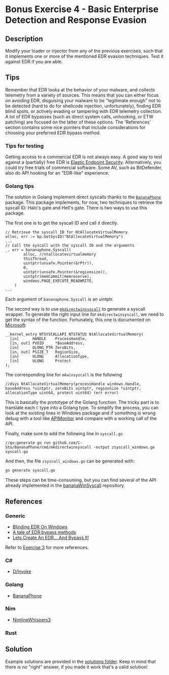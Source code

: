 # Bonus Exercise 4 - Basic Enterprise Detection and Response Evasion

## Description

Modify your loader or injector from any of the previous exercises, such that it implements one or more of the mentioned EDR evasion techniques. Test it against EDR if you are able.

## Tips

Remember that EDR looks at the behavior of your malware, and collects telemetry from a variety of sources. This means that you can either focus on avoiding EDR, disguising your malware to be "legitimate enough" not to be detected (hard to do for shellcode injection, unfortunately), finding EDR blind spots, or actively evading or tampering with EDR telemetry collection. A lot of EDR bypasses (such as direct system calls, unhooking, or ETW patching) are focused on the latter of these options. The 'References' section contains some nice pointers that include considerations for choosing your preferred EDR bypass method.

### Tips for testing

Getting access to a commercial EDR is not always easy. A good way to test against a (partially) free EDR is [Elastic Endpoint Security](https://www.elastic.co/security/endpoint-security/). Alternatively, you could try free trials of commercial software. Some AV, such as BitDefender, also do API hooking for an "EDR-like" experience.

### Golang tips

The solution in Golang implement direct syscalls thanks to the [`BananaPhone`](https://github.com/C-Sto/BananaPhone) package. This package implements, for now, two techniques to retrieve the syscall ID: Halo's gate and Hell's gate. There is two ways to use this package.

The first one is to get the syscall ID and call it directly.

```golang
// Retrieve the syscall ID for NtAllocateVirtualMemory
alloc, err := bp.GetSysID("NtAllocateVirtualMemory")
...
// Call the syscall with the syscall ID and the arguments
_, err = bananaphone.Syscall(
		alloc, //ntallocatevirtualmemory
		thisThread,
		uintptr(unsafe.Pointer(&rPtr)),
		0,
		uintptr(unsafe.Pointer(&regionsize)),
		uintptr(memCommit|memreserve),
		windows.PAGE_EXECUTE_READWRITE,
	)
...
```

Each argument of `bananaphone.Syscall` is an uintptr.

The second way is to use [`mkdirectwinsyscall`](https://github.com/C-Sto/BananaPhone/tree/master/cmd/mkdirectwinsyscall) to generate a syscall wrapper.
To generate the right input line for `mkdirectwinsyscall`, we need to get the syntax of the function. Fortunately, this one is documented on [Microsoft](https://docs.microsoft.com/en-us/windows-hardware/drivers/ddi/ntifs/nf-ntifs-ntallocatevirtualmemory):

```
__kernel_entry NTSYSCALLAPI NTSTATUS NtAllocateVirtualMemory(
  [in]      HANDLE    ProcessHandle,
  [in, out] PVOID     *BaseAddress,
  [in]      ULONG_PTR ZeroBits,
  [in, out] PSIZE_T   RegionSize,
  [in]      ULONG     AllocationType,
  [in]      ULONG     Protect
);
```

The corresponding line for `mkwinsyscall` is the following

```golang
//dsys NtAllocateVirtualMemory(processHandle windows.Handle, baseAddress *uintptr, zeroBits uintptr, regionSize *uintptr, allocationType uint64, protect uint64) (err error)
```

This is basically the prototype of the Golang function.
The tricky part is to translate each `C` type into a Golang type. To simplify the process, you can look at the existing lines in Windows package and if something is wrong debug with a tool like [APIMonitor](https://apimonitor.com/) and compare with a working call of the API.

Finally, make sure to add the following line in `syscall.go`
```golang
//go:generate go run github.com/C-Sto/BananaPhone/cmd/mkdirectwinsyscall -output zsyscall_windows.go syscall.go
```

And then, the file `zsyscall_windows.go` can be generated with:
```bash
go generate syscall.go
```

These steps can be time-consuming, but you can find several of the API already implemented in the [bananaWinSyscall](https://github.com/nodauf/bananaWinSyscall) repository.

## References

### Generic

- [Blinding EDR On Windows](https://synzack.github.io/Blinding-EDR-On-Windows/)
- [A tale of EDR bypass methods](https://s3cur3th1ssh1t.github.io/A-tale-of-EDR-bypass-methods/)
- [Lets Create An EDR… And Bypass It!](https://ethicalchaos.dev/2020/05/27/lets-create-an-edr-and-bypass-it-part-1/)

Refer to [Exercise 3](../Exercise%203%20-%20Basic%20AV%20Evasion/) for more references.


### C#

- [D/Invoke](https://github.com/TheWover/DInvoke)

### Golang

- [BananaPhone](https://github.com/C-Sto/BananaPhone)

### Nim

- [NimlineWhispers3](https://github.com/klezVirus/NimlineWhispers3)

### Rust


## Solution

Example solutions are provided in the [solutions folder](solutions/). Keep in mind that there is no "right" answer, if you made it work that's a valid solution! 